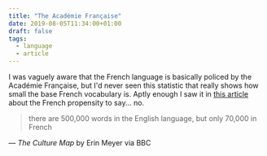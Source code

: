 ```yaml
---
title: "The Académie Française"
date: 2019-08-05T11:34:00+01:00
draft: false
tags:
  - language
  - article
---
```


I was vaguely aware that the French language is basically policed by the Académie Française, but I'd never seen this statistic that really shows how small the base French vocabulary is. Aptly enough I saw it in [this article](http://www.bbc.com/travel/story/20190804-why-the-french-love-to-say-no) about the French propensity to say... no.

> there are 500,000 words in the English language, but only 70,000 in French

— _The Culture Map_ by Erin Meyer via BBC 
